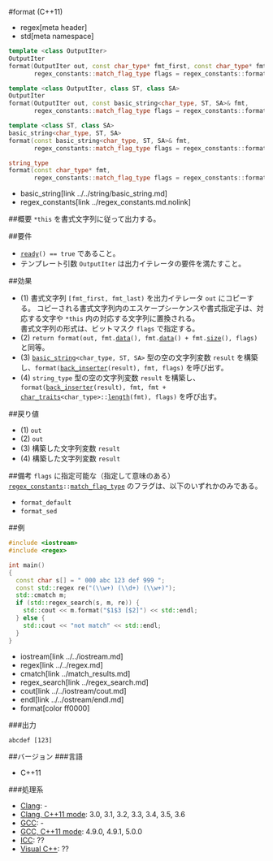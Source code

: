 #format (C++11)
* regex[meta header]
* std[meta namespace]

```cpp
template <class OutputIter>
OutputIter
format(OutputIter out, const char_type* fmt_first, const char_type* fmt_last,
       regex_constants::match_flag_type flags = regex_constants::format_default) const;	// (1)

template <class OutputIter, class ST, class SA>
OutputIter
format(OutputIter out, const basic_string<char_type, ST, SA>& fmt,
       regex_constants::match_flag_type flags = regex_constants::format_default) const;	// (2)

template <class ST, class SA>
basic_string<char_type, ST, SA>
format(const basic_string<char_type, ST, SA>& fmt,
       regex_constants::match_flag_type flags = regex_constants::format_default) const;	// (3)

string_type
format(const char_type* fmt,
       regex_constants::match_flag_type flags = regex_constants::format_default) const;	// (4)
```
* basic_string[link ../../string/basic_string.md]
* regex_constants[link ../regex_constants.md.nolink]


##概要
`*this` を書式文字列に従って出力する。


##要件
- [`ready`](ready.md)`() == true` であること。
- テンプレート引数 `OutputIter` は出力イテレータの要件を満たすこと。


##効果
- (1) 書式文字列 `[fmt_first, fmt_last)` を出力イテレータ `out` にコピーする。
	コピーされる書式文字列内のエスケープシーケンスや書式指定子は、対応する文字や `*this` 内の対応する文字列に置換される。  
	書式文字列の形式は、ビットマスク `flags` で指定する。
- (2) `return format(out, fmt.`[`data`](../../string/basic_string/data.md)`(), fmt.`[`data`](../../string/basic_string/data.md)`() + fmt.`[`size`](../../string/basic_string/size.md)`(), flags)` と同等。
- (3) [`basic_string`](../../string/basic_string.md)`<char_type, ST, SA>` 型の空の文字列変数 `result` を構築し、`format(`[`back_inserter`](../../iterator/back_insert_iterator/back_inserter.md)`(result), fmt, flags)` を呼び出す。
- (4) `string_type` 型の空の文字列変数 `result` を構築し、`format(`[`back_inserter`](../../iterator/back_insert_iterator/back_inserter.md)`(result), fmt, fmt + `[`char_traits`](../../string/char_traits.md)`<char_type>::`[`length`](../../string/char_traits/length.md)`(fmt), flags)` を呼び出す。


##戻り値
- (1) `out`
- (2) `out`
- (3) 構築した文字列変数 `result`
- (4) 構築した文字列変数 `result`


##備考
`flags` に指定可能な（指定して意味のある） [`regex_constants`](../regex_constants.md.nolink)`::`[`match_flag_type`](../regex_constants.md.nolink) のフラグは、以下のいずれかのみである。

- `format_default`
- `format_sed`


##例
```cpp
#include <iostream>
#include <regex>

int main()
{
  const char s[] = " 000 abc 123 def 999 ";
  const std::regex re("(\\w+) (\\d+) (\\w+)");
  std::cmatch m;
  if (std::regex_search(s, m, re)) {
    std::cout << m.format("$1$3 [$2]") << std::endl;
  } else {
    std::cout << "not match" << std::endl;
  }
}
```
* iostream[link ../../iostream.md]
* regex[link ../../regex.md]
* cmatch[link ../match_results.md]
* regex_search[link ../regex_search.md]
* cout[link ../../iostream/cout.md]
* endl[link ../../ostream/endl.md]
* format[color ff0000]

###出力
```
abcdef [123]
```


##バージョン
###言語
- C++11

###処理系
- [Clang](/implementation.md#clang): -
- [Clang, C++11 mode](/implementation.md#clang): 3.0, 3.1, 3.2, 3.3, 3.4, 3.5, 3.6
- [GCC](/implementation.md#gcc): -
- [GCC, C++11 mode](/implementation.md#gcc): 4.9.0, 4.9.1, 5.0.0
- [ICC](/implementation.md#icc): ??
- [Visual C++](/implementation.md#visual_cpp): ??
